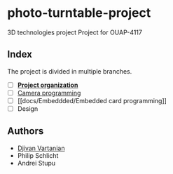 # photo-turntable-project
3D technologies project 
Project for OUAP-4117 

## Index 
The project is divided in multiple branches. 

- [ ] **[Project organization](docs/Project%20organization.md)** 
- [ ] [Camera programming](docs/Camera/Camera%20programming.md) 
- [ ] [[docs/Embeddded/Embedded card programming]]  
- [ ] Design 

## Authors  
- [Djivan Vartanian](docs/People/VARTANIAN%20Djivan.md) 
- Philip Schlicht 
- Andrei Stupu 



